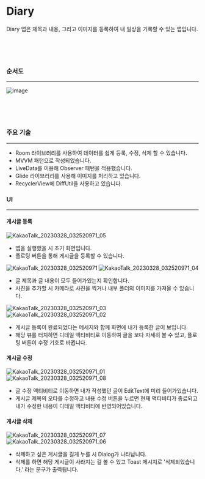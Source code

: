 # Diary
Diary 앱은 제목과 내용, 그리고 이미지를 등록하여 내 일상을 기록할 수 있는 앱입니다.

<br>
<br>
<br>

### 순서도
----------
![image](https://user-images.githubusercontent.com/72846127/229265252-267adc0f-73b6-41e1-8755-531906b0e239.png)

<br>
<br>
<br>

### 주요 기술
----------
- Room 라이브러리를 사용하여 데이터를 쉽게 등록, 수정, 삭제 할 수 있습니다.
- MVVM 패턴으로 작성되었습니다.
- LiveData를 이용해 Observer 패턴을 적용했습니다.
- Glide 라이브러리를 사용해 이미지를 처리하고 있습니다.
- RecyclerView에 DiffUtil을 사용하고 있습니다.

### UI
----------
#### 게시글 등록

![KakaoTalk_20230328_032520971_05](https://user-images.githubusercontent.com/72846127/229265376-793b7946-31e8-4a82-92f1-5bcf8bd34e5e.jpg)

- 앱을 실행했을 시 초기 화면입니다.
- 플로팅 버튼을 통해 게시글을 등록할 수 있습니다.

![KakaoTalk_20230328_032520971](https://user-images.githubusercontent.com/72846127/229265396-7e1a2f8a-f28f-4d65-83e7-3bc8cfe1e7fd.jpg) ![KakaoTalk_20230328_032520971_04](https://user-images.githubusercontent.com/72846127/229265404-4e2a84c9-502d-42e1-8b3d-b87daadf9689.jpg)
- 글 제목과 글 내용이 모두 들어가있는지 확인합니다.
- 사진을 추가할 시 카메라로 사진을 찍거나 내부 폴더의 이미지를 가져올 수 있습니다.

![KakaoTalk_20230328_032520971_03](https://user-images.githubusercontent.com/72846127/229265427-6cdaafaf-c784-4600-a0fb-1ddf30015647.jpg) ![KakaoTalk_20230328_032520971_02](https://user-images.githubusercontent.com/72846127/229265449-a776bd39-14e4-4677-89b0-a641a4a0f467.jpg)
- 게시글 등록이 완료되었다는 메세지와 함께 화면에 내가 등록한 글이 보입니다.
- 해당 뷰를 터치하면 디테일 액티비티로 이동하여 글을 보다 자세히 볼 수 있고, 플로팅 버튼이 수정 기호로 바뀝니다.

#### 게시글 수정
![KakaoTalk_20230328_032520971_01](https://user-images.githubusercontent.com/72846127/229265487-eb1b9883-ca5c-4013-bf3a-62c2adf1e41f.jpg) ![KakaoTalk_20230328_032520971_08](https://user-images.githubusercontent.com/72846127/229265491-825a01f7-6692-4707-97af-8270a4999230.jpg)
- 글 수정 액티비티로 이동하면 내가 작성했던 글이 EditText에 미리 들어가있습니다.
- 게시글 제목의 오타를 수정하고 내용 수정 버튼을 누르면 현재 액티비티가 종료되고 내가 수정한 내용이 디테일 액티비티에 반영되어있습니다.

#### 게시글 삭제
![KakaoTalk_20230328_032520971_07](https://user-images.githubusercontent.com/72846127/229265532-98bb9961-da9b-4200-9816-adc80b198cbf.jpg) ![KakaoTalk_20230328_032520971_06](https://user-images.githubusercontent.com/72846127/229265536-a512133b-9000-4a56-b1f6-58ddaabbbbc6.jpg)
- 삭제하고 싶은 게시글을 길게 누를 시 Dialog가 나타납니다.
- 삭제를 하면 해당 게시글이 사라지는 걸 볼 수 있고 Toast 메시지로 '삭제되었습니다.' 라는 문구가 출력됩니다.


